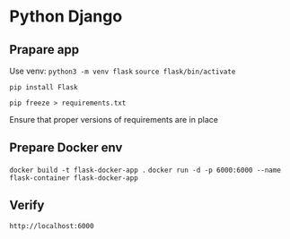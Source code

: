 # Python Django

## Prapare app

Use venv:
`python3 -m venv flask`
`source flask/bin/activate`

`pip install Flask`

`pip freeze > requirements.txt`

Ensure that proper versions of requirements are in place

## Prepare Docker env

`docker build -t flask-docker-app .`
`docker run -d -p 6000:6000 --name flask-container flask-docker-app`

## Verify

`http://localhost:6000`
